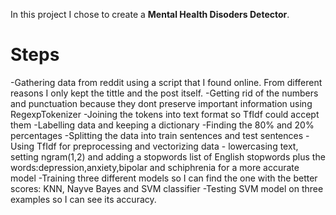 
In this project I chose to create a **Mental Health Disoders Detector**.
# Steps
-Gathering data from reddit using a script that I found online. From different reasons I only kept the tittle and the post itself. 
-Getting rid of the numbers and punctuation because they dont preserve important information using RegexpTokenizer
-Joining the tokens into text format so TfIdf could accept them
-Labelling data and keeping a dictionary
-Finding the 80% and 20% percentages
-Splitting the data into train sentences and test sentences
-Using TfIdf  for preprocessing and vectorizing data - lowercasing text, setting ngram(1,2) and adding a stopwords list of English stopwords plus the words:depression,anxiety,bipolar and schiphrenia for a more accurate model
-Training three different models so I can find the one with the better scores: KNN, Nayve Bayes and SVM classifier
-Testing SVM model on three examples so I can see its accuracy.

